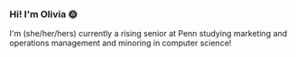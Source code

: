 ### Hi! I'm Olivia 🌞

I'm (she/her/hers) currently a rising senior at Penn studying marketing and operations management and minoring in computer science! 


